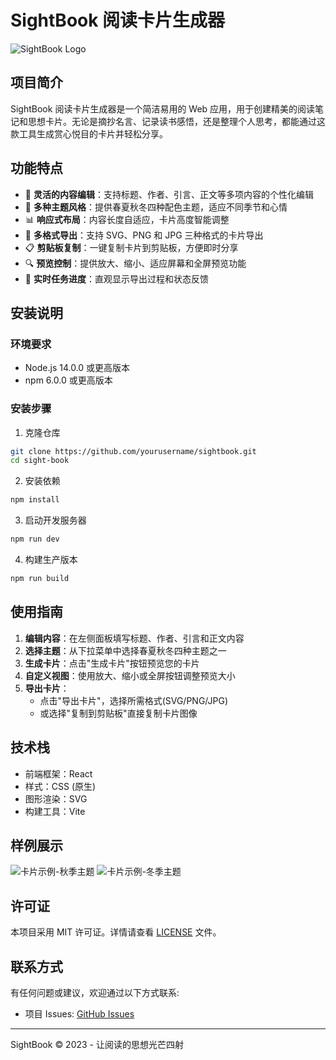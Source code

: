 # SightBook 阅读卡片生成器

![SightBook Logo](./public/logo.png)

## 项目简介

SightBook 阅读卡片生成器是一个简洁易用的 Web 应用，用于创建精美的阅读笔记和思想卡片。无论是摘抄名言、记录读书感悟，还是整理个人思考，都能通过这款工具生成赏心悦目的卡片并轻松分享。

## 功能特点

- 📝 **灵活的内容编辑**：支持标题、作者、引言、正文等多项内容的个性化编辑
- 🎨 **多种主题风格**：提供春夏秋冬四种配色主题，适应不同季节和心情
- 📊 **响应式布局**：内容长度自适应，卡片高度智能调整
- 💾 **多格式导出**：支持 SVG、PNG 和 JPG 三种格式的卡片导出
- 📋 **剪贴板复制**：一键复制卡片到剪贴板，方便即时分享
- 🔍 **预览控制**：提供放大、缩小、适应屏幕和全屏预览功能
- 🚀 **实时任务进度**：直观显示导出过程和状态反馈

## 安装说明

### 环境要求

- Node.js 14.0.0 或更高版本
- npm 6.0.0 或更高版本

### 安装步骤

1. 克隆仓库

```bash
git clone https://github.com/yourusername/sightbook.git
cd sight-book
```

2. 安装依赖

```bash
npm install
```

3. 启动开发服务器

```bash
npm run dev
```

4. 构建生产版本

```bash
npm run build
```

## 使用指南

1. **编辑内容**：在左侧面板填写标题、作者、引言和正文内容
2. **选择主题**：从下拉菜单中选择春夏秋冬四种主题之一
3. **生成卡片**：点击"生成卡片"按钮预览您的卡片
4. **自定义视图**：使用放大、缩小或全屏按钮调整预览大小
5. **导出卡片**：
   - 点击"导出卡片"，选择所需格式(SVG/PNG/JPG)
   - 或选择"复制到剪贴板"直接复制卡片图像

## 技术栈

- 前端框架：React
- 样式：CSS (原生)
- 图形渲染：SVG
- 构建工具：Vite

## 样例展示

![卡片示例-秋季主题](./public/sample-autumn.png)
![卡片示例-冬季主题](./public/sample-winter.png)

## 许可证

本项目采用 MIT 许可证。详情请查看 [LICENSE](./LICENSE) 文件。

## 联系方式

有任何问题或建议，欢迎通过以下方式联系:

- 项目 Issues: [GitHub Issues](https://github.com/li-xiu-qi/SightBook/issues)

---

SightBook © 2023 - 让阅读的思想光芒四射
